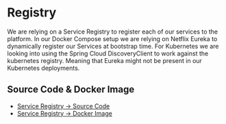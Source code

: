 # Registry

We are relying on a Service Registry to register each of our services to the platform. In our Docker Compose setup we are relying on Netflix Eureka to dynamically register our Services at bootstrap time. For Kubernetes we are looking into using the Spring Cloud DiscoveryClient to work against the kubernetes registry. Meaning that Eureka might not be present in our Kubernetes deployments.

## Source Code & Docker Image

* [Service Registry -&gt; Source Code](http://)
* [Service Registry -&gt; Docker Image](http://)


